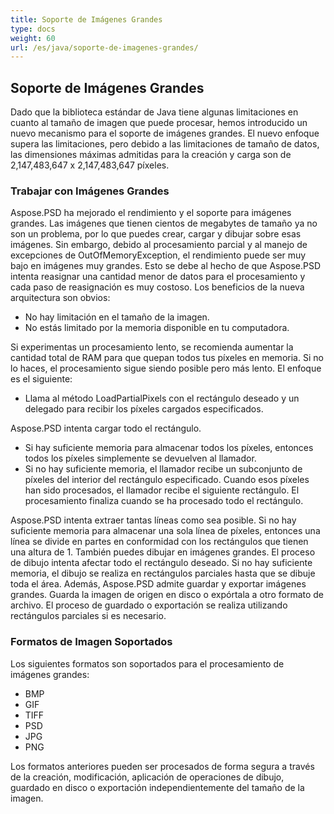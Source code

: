 ```yaml
---
title: Soporte de Imágenes Grandes
type: docs
weight: 60
url: /es/java/soporte-de-imagenes-grandes/
---
```


## **Soporte de Imágenes Grandes**
Dado que la biblioteca estándar de Java tiene algunas limitaciones en cuanto al tamaño de imagen que puede procesar, hemos introducido un nuevo mecanismo para el soporte de imágenes grandes. El nuevo enfoque supera las limitaciones, pero debido a las limitaciones de tamaño de datos, las dimensiones máximas admitidas para la creación y carga son de 2,147,483,647 x 2,147,483,647 píxeles.
### **Trabajar con Imágenes Grandes**
Aspose.PSD ha mejorado el rendimiento y el soporte para imágenes grandes. Las imágenes que tienen cientos de megabytes de tamaño ya no son un problema, por lo que puedes crear, cargar y dibujar sobre esas imágenes. Sin embargo, debido al procesamiento parcial y al manejo de excepciones de OutOfMemoryException, el rendimiento puede ser muy bajo en imágenes muy grandes. Esto se debe al hecho de que Aspose.PSD intenta reasignar una cantidad menor de datos para el procesamiento y cada paso de reasignación es muy costoso. Los beneficios de la nueva arquitectura son obvios:

- No hay limitación en el tamaño de la imagen.
- No estás limitado por la memoria disponible en tu computadora.

Si experimentas un procesamiento lento, se recomienda aumentar la cantidad total de RAM para que quepan todos tus píxeles en memoria. Si no lo haces, el procesamiento sigue siendo posible pero más lento. El enfoque es el siguiente:

- Llama al método LoadPartialPixels con el rectángulo deseado y un delegado para recibir los píxeles cargados especificados.

Aspose.PSD intenta cargar todo el rectángulo.

- Si hay suficiente memoria para almacenar todos los píxeles, entonces todos los píxeles simplemente se devuelven al llamador.
- Si no hay suficiente memoria, el llamador recibe un subconjunto de píxeles del interior del rectángulo especificado. Cuando esos píxeles han sido procesados, el llamador recibe el siguiente rectángulo. El procesamiento finaliza cuando se ha procesado todo el rectángulo.

Aspose.PSD intenta extraer tantas líneas como sea posible. Si no hay suficiente memoria para almacenar una sola línea de píxeles, entonces una línea se divide en partes en conformidad con los rectángulos que tienen una altura de 1. También puedes dibujar en imágenes grandes. El proceso de dibujo intenta afectar todo el rectángulo deseado. Si no hay suficiente memoria, el dibujo se realiza en rectángulos parciales hasta que se dibuje toda el área. Además, Aspose.PSD admite guardar y exportar imágenes grandes. Guarda la imagen de origen en disco o expórtala a otro formato de archivo. El proceso de guardado o exportación se realiza utilizando rectángulos parciales si es necesario.
### **Formatos de Imagen Soportados**
Los siguientes formatos son soportados para el procesamiento de imágenes grandes:

- BMP
- GIF
- TIFF
- PSD
- JPG
- PNG

Los formatos anteriores pueden ser procesados de forma segura a través de la creación, modificación, aplicación de operaciones de dibujo, guardado en disco o exportación independientemente del tamaño de la imagen.

